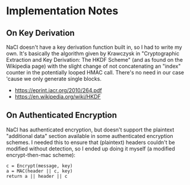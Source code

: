 # Implementation Notes

## On Key Derivation

NaCl doesn't have a key derivation function built in, so I had to write my own.
It's basically the algorithm given by Krawczysk in "Cryptographic Extraction and
Key Derivation: The HKDF Scheme" (and as found on the Wikipedia page) with the
slight change of not concatenating an "index" counter in the potentially looped
HMAC call.  There's no need in our case 'cause we only generate single blocks.
 - https://eprint.iacr.org/2010/264.pdf
 - https://en.wikipedia.org/wiki/HKDF


## On Authenticated Encryption

NaCl has authenticated encryption, but doesn't support the plaintext "additional
data" section available in some authenticated encryption schemes.  I needed this
to ensure that (plaintext) headers couldn't be modified without detection, so I
ended up doing it myself (a modified encrypt-then-mac scheme):

```
c = Encrypt(message, key)
a = MAC(header || c, key)
return a || header || c
```


